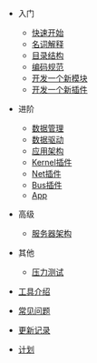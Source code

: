 - 入门

  - [快速开始](/zh-cn/quick-start.md)
  - [名词解释](/zh-cn/concept.md)
  - [目录结构](/zh-cn/directory-structure.md)
  - [编码规范](/zh-cn/coding-guide.md)
  - [开发一个新模块](/zh-cn/create-new-module.md)
  - [开发一个新插件](/zh-cn/create-new-plugin.md)

- 进阶

  - [数据管理](/zh-cn/data-management.md)
  - [数据驱动](/zh-cn/data-driven.md)
  - [应用架构](/zh-cn/app-architecture.md)
  - [Kernel插件](/zh-cn/kernel-plugin.md)
  - [Net插件](/zh-cn/net-plugin.md)
  - [Bus插件](/zh-cn/bus-plugin.md)
  - [App](/zh-cn/app.md)

- 高级

  - [服务器架构](/zh-cn/server-architecture.md)

- 其他
  - [压力测试](/zh-cn/benchmark.md)

- [工具介绍](/zh-cn/tools.md)
- [常见问题](/zh-cn/faq.md)
- [更新记录](/zh-cn/changelog.md)
- [计划](/zh-cn/plan.md)
